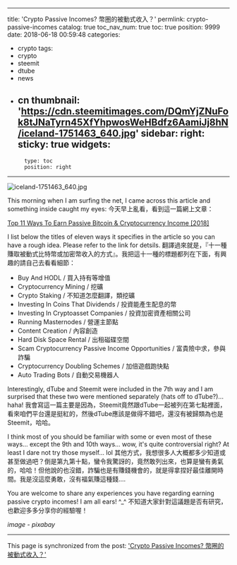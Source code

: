 
---
title: 'Crypto Passive Incomes? 幣圈的被動式收入？'
permlink: crypto-passive-incomes
catalog: true
toc_nav_num: true
toc: true
position: 9999
date: 2018-06-18 00:59:48
categories:
- crypto
tags:
- crypto
- steemit
- dtube
- news
- cn
thumbnail: 'https://cdn.steemitimages.com/DQmYjZNuFok8tJNaTyrn45XfYhpwosWeHBdfz6AamiJj8hN/iceland-1751463_640.jpg'
sidebar:
    right:
        sticky: true
widgets:
    -
        type: toc
        position: right
---


![iceland-1751463_640.jpg](https://cdn.steemitimages.com/DQmYjZNuFok8tJNaTyrn45XfYhpwosWeHBdfz6AamiJj8hN/iceland-1751463_640.jpg)

This morning when I am surfing the net, I came across this article and something inside caught my eyes:
今天早上亂看，看到這一篇網上文章：

[Top 11 Ways To Earn Passive Bitcoin & Cryptocurrency Income [2018]](https://bitcoinexchangeguide.com/top-11-ways-to-earn-passive-bitcoin-cryptocurrency-income-2018/)

I list below the titles of eleven ways it specifies in the article so you can have a rough idea. Please refer to the link for detsils.
翻譯過來就是，『十一種賺取被動式比特幣或加密幣收入的方式』。我把這十一種的標題都列在下面，有興趣的請自己去看看細節：

* Buy And HODL / 買入持有等增值
* Cryptocurrency Mining / 挖礦
* Crypto Staking / 不知道怎麼翻譯，類挖礦
* Investing In Coins That Dividends / 投資能產生配息的幣
* Investing In Cryptoasset Companies / 投資加密資產相關公司
* Running Masternodes / 營運主節點
* Content Creation / 內容創造
* Hard Disk Space Rental / 出租磁碟空間
* Scam Cryptocurrency Passive Income Opportunities / 富貴險中求，參與詐騙
* Cryptocurrency Doubling Schemes / 加倍遊戲跑快點
* Auto Trading Bots / 自動交易機器人

Interestingly, dTube and Steemit were included in the 7th way and I am surprised that these two were mentioned separately (hats off to dTube?)... haha!
我會寫這一篇主要是因為，Steemit竟然跟dTube一起被列在第七點裡面，看來咱們平台還是挺紅的，然後dTube應該是做得不錯吧，還沒有被歸類為也是Steemit，哈哈。

I think most of you should be familiar with some or even most of these ways... except the 9th and 10th ways... wow, it's quite controversial right? At least I dare not try those myself... lol
其他方式，我想很多人大概都多少知道或甚至做過吧？倒是第九第十點，蠻令我驚訝的，竟然敢列出來，也算是蠻有勇氣的，哈哈！但他說的也沒錯，詐騙也是有賺錢機會的，就是得拿捏好最佳離開時間。我是沒這麼勇敢，沒有福氣賺這種錢.... 

You are welcome to share any experiences you have regarding earning passive crypto incomes! I am all ears! ^_^
不知道大家針對這議題是否有研究，也歡迎多多分享你的經驗喔！

*image - pixabay*

- - -

This page is synchronized from the post: ['Crypto Passive Incomes? 幣圈的被動式收入？'](https://steemit.com/@deanliu/crypto-passive-incomes)
